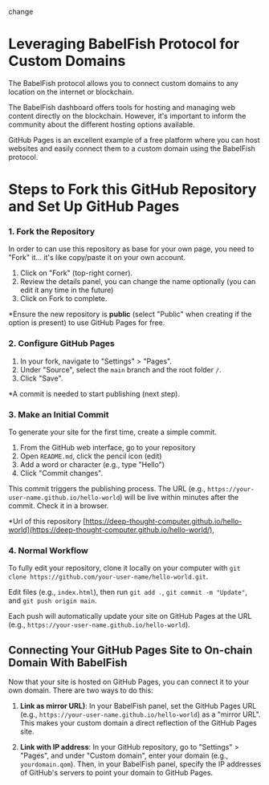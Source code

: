 change
# Leveraging BabelFish Protocol for Custom Domains

The BabelFish protocol allows you to connect custom domains to any location on the internet or blockchain.

The BabelFish dashboard offers tools for hosting and managing web content directly on the blockchain. However, it's important to inform the community about the different hosting options available.

GitHub Pages is an excellent example of a free platform where you can host websites and easily connect them to a custom domain using the BabelFish protocol.


# Steps to Fork this GitHub Repository and Set Up GitHub Pages

### 1. Fork the Repository
In order to can use this repository as base for your own page, you need to "Fork" it... it's like copy/paste it on your own account.

1. Click on "Fork" (top-right corner).
2. Review the details panel, you can change the name optionally (you can edit it any time in the future)
3. Click on Fork to complete.

*Ensure the new repository is **public** (select "Public" when creating if the option is present) to use GitHub Pages for free.

### 2. Configure GitHub Pages
1. In your fork, navigate to "Settings" > "Pages". 
2. Under "Source", select the `main` branch and the root folder `/`.
3. Click "Save".

*A commit is needed to start publishing (next step).

### 3. Make an Initial Commit
To generate your site for the first time, create a simple commit. 

1. From the GitHub web interface, go to your repository
2. Open `README.md`, click the pencil icon (edit)
3. Add a word or character (e.g., type "Hello")
4. Click "Commit changes".

This commit triggers the publishing process. The URL (e.g., `https://your-user-name.github.io/hello-world`) will be live within minutes after the commit. Check it in a browser.

*Url of this repository [https://deep-thought-computer.github.io/hello-world](https://deep-thought-computer.github.io/hello-world/), 

### 4. Normal Workflow
To fully edit your repository, clone it locally on your computer with `git clone https://github.com/your-user-name/hello-world.git`. 

Edit files (e.g., `index.html`), then run `git add .`, `git commit -m "Update"`, and `git push origin main`. 

Each push will automatically update your site on GitHub Pages at the URL (e.g., `https://your-user-name.github.io/hello-world`).

## Connecting Your GitHub Pages Site to On-chain Domain With BabelFish

Now that your site is hosted on GitHub Pages, you can connect it to your own domain. There are two ways to do this:

1. **Link as mirror URL)**: In your BabelFish panel, set the GitHub Pages URL (e.g., `https://your-user-name.github.io/hello-world`) as a "mirror URL". This makes your custom domain a direct reflection of the GitHub Pages site.

2. **Link with IP address**: In your GitHub repository, go to "Settings" > "Pages", and under "Custom domain", enter your domain (e.g., `yourdomain.qom`). Then, in your BabelFish panel, specify the IP addresses of GitHub's servers to point your domain to GitHub Pages.
